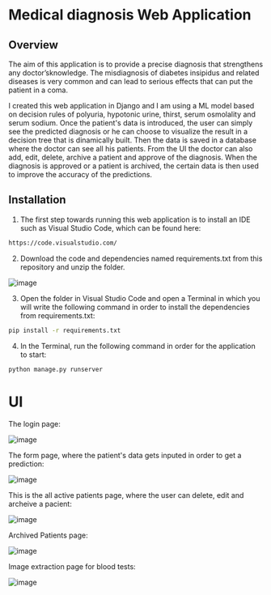 # Medical diagnosis Web Application

## Overview

The aim of this application is to provide a precise diagnosis that strengthens any doctor’sknowledge. The misdiagnosis of diabetes insipidus and related diseases is very common and can lead to serious effects that can  put the patient in a coma.

I created this web application in Django and I am using a ML model based on decision rules of polyuria, hypotonic urine, thirst, serum osmolality and serum sodium. Once the patient's data is introduced, the user can simply see the predicted diagnosis or he can choose to visualize the result in a decision tree that is dinamically built. Then the data is saved in a database where the doctor can see all his patients. From the UI the doctor can also add, edit, delete, archive a patient and approve of the diagnosis. When the diagnosis is approved or a patient is archived, the certain data is then used to improve the accuracy of the predictions.


## Installation 
1. The first step towards running this web application is to install an IDE such as Visual Studio Code, which can be found here:
```bash
https://code.visualstudio.com/
```
2. Download the code and dependencies named requirements.txt from this repository and unzip the folder. 

![image](https://user-images.githubusercontent.com/107280183/226911715-c8f28446-7450-46b1-b73f-f902291e42fc.png)


3. Open the folder in Visual Studio Code and open a Terminal in which you will write the following command in order to install the dependencies from requirements.txt:
```bash
pip install -r requirements.txt
```

4. In the Terminal, run the following command in order for the application to start:
```bash
python manage.py runserver
```

# UI
The login page:

![image](https://user-images.githubusercontent.com/107280183/226926087-1230edf3-4f33-4297-a941-a59692aee238.png)

The form page, where the patient's data gets inputed in order to get a prediction:

![image](https://github.com/raepmi/django-licenta/assets/107280183/c6211d36-9bbd-4050-ab26-1c465e437b67)

This is the all active patients page, where the user can delete, edit and archeive a pacient:

![image](https://github.com/raepmi/django-licenta/assets/107280183/856423c1-b9ff-42c6-854c-02655b39db45)

Archived Patients page:

![image](https://github.com/raepmi/django-licenta/assets/107280183/4792d223-39ce-49ac-b2c4-5ed2d254f156)


Image extraction page for blood tests:

![image](https://github.com/raepmi/django-licenta/assets/107280183/914de9f1-29a7-4d8d-975b-63cb649a9622)
